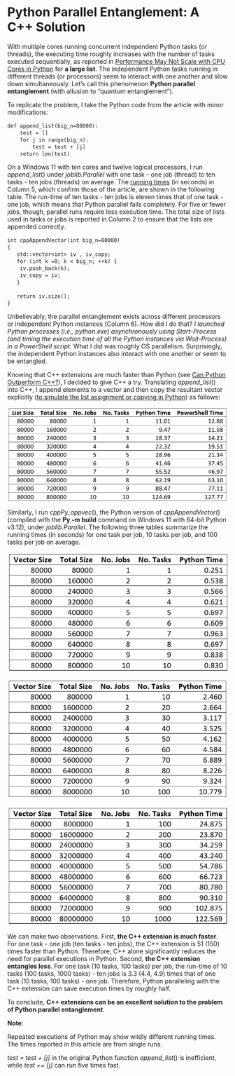 # Python Parallel Entanglement: A C++ Solution

With multiple cores running concurrent independent Python tasks (or threads), the executing time roughly increases with the number of tasks executed sequentially, as reported in [Performance May Not Scale with CPU Cores in Python](https://superfastpython.com/performance-may-not-scale-with-cpu-cores-python/) for **a large list**. The independent Python tasks running in different threads (or processors) seem to interact with one another and slow down simultaneously. Let’s call this phenomenon **Python parallel entanglement** (with allusion to “quantum entanglement”).

To replicate the problem, I take the Python code from the article with minor modifications:

```
def append_list(big_n=80000):
    test = []
    for j in range(big_n):
        test = test + [j]
    return len(test)
```
On a Windows 11 with ten cores and twelve logical processors, I run *append_list*() under *joblib.Parallel* with one task - one job (thread) to ten tasks - ten jobs (threads) on average. The [running times](#Note1) (in seconds) in Column 5, which confirm those of the article, are shown in the following table. The run-time of ten tasks - ten jobs is eleven times that of one task - one job, which means that Python parallel fails completely. For five or fewer jobs, though, parallel runs require less execution time. The total size of lists used in tasks or jobs is reported in Column 2 to ensure that the lists are appended correctly.

```
int cppAppendVector(int big_n=80000)
{
   std::vector<int> iv , iv_copy;	
   for (int k =0; k < big_n; ++k) {
	iv.push_back(k);
	iv_copy = iv;
   }
	
   return iv.size();
}
```
Unbelievably, the parallel entanglement exists across different processors or independent Python instances (Column 6). How did I do that? *I launched Python processes (i.e., python.exe) asynchronously using Start-Process (and timing the execution time of all the Python instances via Wait-Process) in a PowerShell script*. What I did was roughly OS parallelism. Surprisingly, the independent Python instances also interact with one another or seem to be entangled.

Knowing that C++ extensions are much faster than Python (see [Can Python Outperform C++?](ql_md_template.html?my.md=coding/proglangs/can_py_beat_cpp.md)), I decided to give C++ a try. Translating *append_list*() into C++, I append elements to a vector and then copy the resultant vector explicitly ([to simulate the list assignment or copying in Python](#Note2)) as follows:

![](images/tab1Py-entangle.png)

Similarly, I run *cppPy_appvec*(), the Python version of *cppAppendVector*() (compiled with the **Py -m build** command on Windows 11 with 64-bit Python v3.12), under *joblib.Parallel*. The following three tables summarize the running times (in seconds) for one task per job, 10 tasks per job, and 100 tasks per job on average.

![](images/tab2Py-entangle.png)

![](images/tab3Py-entangle.png)

![](images/tab4Py-entangle.png)

We can make two observations. First, **the C++ extension is much faster**. For one task - one job (ten tasks - ten jobs), the C++ extension is 51 (150) times faster than Python. Therefore, C++ alone significantly reduces the need for parallel executions in Python. Second, **the C++ extension entangles less**. For one task (10 tasks, 100 tasks) per job, the run-time of 10 tasks (100 tasks, 1000 tasks) - ten jobs is 3.3 (4.4, 4.9) times that of one task (10 tasks, 100 tasks) - one job. Therefore, Python paralleling with the C++ extension can save execution times by roughly half.

To conclude, **C++ extensions can be an excellent solution to the problem of Python parallel entanglement**.

 

**Note**:

<a name="Note1"></a>
Repeated executions of Python may show wildly different running times. The times reported in this article are from single runs.

<a name="Note2"></a>
*test = test + [j]* in the original Python function *append_list*() is inefficient, while *test += [j]* can run five times fast.